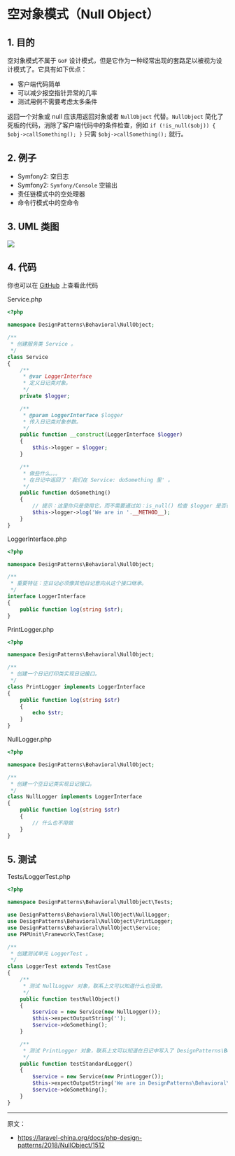 # 空对象模式（Null Object）

## 1. 目的

空对象模式不属于 `GoF` 设计模式，但是它作为一种经常出现的套路足以被视为设计模式了。它具有如下优点：

- 客户端代码简单
- 可以减少报空指针异常的几率
- 测试用例不需要考虑太多条件

返回一个对象或 null 应该用返回对象或者 `NullObject` 代替。`NullObject` 简化了死板的代码，消除了客户端代码中的条件检查，例如 `if (!is_null($obj)) { $obj->callSomething(); }` 只需 `$obj->callSomething();` 就行。

## 2. 例子

- Symfony2: 空日志
- Symfony2: `Symfony/Console` 空输出
- 责任链模式中的空处理器
- 命令行模式中的空命令

## 3. UML 类图

![](https://lccdn.phphub.org/uploads/images/201803/19/1/2K7u0IRZDS.png)

## 4. 代码

你也可以在 [GitHub](https://github.com/domnikl/DesignPatternsPHP/tree/master/Behavioral/NullObject) 上查看此代码

Service.php

```php
<?php

namespace DesignPatterns\Behavioral\NullObject;

/**
 * 创建服务类 Service 。
 */
class Service
{
    /**
     * @var LoggerInterface
     * 定义日记类对象。
     */
    private $logger;

    /**
     * @param LoggerInterface $logger
     * 传入日记类对象参数。
     */
    public function __construct(LoggerInterface $logger)
    {
        $this->logger = $logger;
    }

    /**
     * 做些什么。。。
     * 在日记中返回了 '我们在 Service: doSomething 里' 。
     */
    public function doSomething()
    {
        // 提示：这里你只是使用它，而不需要通过如：is_null() 检查 $logger 是否已经设置。
        $this->logger->log('We are in '.__METHOD__);
    }
}
```

LoggerInterface.php

```php
<?php

namespace DesignPatterns\Behavioral\NullObject;

/**
 * 重要特征：空日记必须像其他日记意向从这个接口继承。
 */
interface LoggerInterface
{
    public function log(string $str);
}
```

PrintLogger.php

```php
<?php

namespace DesignPatterns\Behavioral\NullObject;

/**
 * 创建一个日记打印类实现日记接口。
 */
class PrintLogger implements LoggerInterface
{
    public function log(string $str)
    {
        echo $str;
    }
}
```

NullLogger.php

```php
<?php

namespace DesignPatterns\Behavioral\NullObject;

/**
 * 创建一个空日记类实现日记接口。
 */
class NullLogger implements LoggerInterface
{
    public function log(string $str)
    {
        // 什么也不用做
    }
}
```

## 5. 测试

Tests/LoggerTest.php

```php
<?php

namespace DesignPatterns\Behavioral\NullObject\Tests;

use DesignPatterns\Behavioral\NullObject\NullLogger;
use DesignPatterns\Behavioral\NullObject\PrintLogger;
use DesignPatterns\Behavioral\NullObject\Service;
use PHPUnit\Framework\TestCase;

/**
 * 创建测试单元 LoggerTest 。
 */
class LoggerTest extends TestCase
{
    /**
     * 测试 NullLogger 对象，联系上文可以知道什么也没做。
     */
    public function testNullObject()
    {
        $service = new Service(new NullLogger());
        $this->expectOutputString('');
        $service->doSomething();
    }

    /**
     * 测试 PrintLogger 对象，联系上文可以知道在日记中写入了 DesignPatterns\Behavioral\NullObject\Service::doSomething 。
     */
    public function testStandardLogger()
    {
        $service = new Service(new PrintLogger());
        $this->expectOutputString('We are in DesignPatterns\Behavioral\NullObject\Service::doSomething');
        $service->doSomething();
    }
}
```

----

原文：

- https://laravel-china.org/docs/php-design-patterns/2018/NullObject/1512
